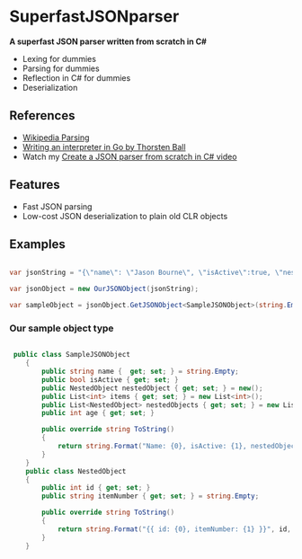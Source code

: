 # SuperfastJSONparser

**A superfast JSON parser written from scratch in C#**

- Lexing for dummies
- Parsing for dummies
- Reflection in C# for dummies
- Deserialization 

## References 
- [Wikipedia Parsing](https://en.wikipedia.org/wiki/Parsing)
- [Writing an interpreter in Go by Thorsten Ball](https://interpreterbook.com/)
- Watch my [Create a JSON parser from scratch in C# video](https://www.youtube.com/watch?v=mAYgIPCc1vs&list=PL0DHMcUfPntZ9yLUJ7vi9H6jGz0dJyGJU)

## Features
- Fast JSON parsing
- Low-cost JSON deserialization to plain old CLR objects

## Examples

```csharp

var jsonString = "{\"name\": \"Jason Bourne\", \"isActive\":true, \"nestedObject\": {\"id\":1, \"itemNumber\":\"123AB\"}, \"items\": [1,2,3,4,5], \"nestedObjects\":[{\"id\":1, \"itemNumber\":\"123AB\"}, {\"id\":2, \"itemNumber\":\"149AB\"}], \"age\":43}";

var jsonObject = new OurJSONObject(jsonString);

var sampleObject = jsonObject.GetJSONObject<SampleJSONObject>(string.Empty);

```




### Our sample object type
```csharp

 public class SampleJSONObject
    {
        public string name {  get; set; } = string.Empty; 
        public bool isActive { get; set; }
        public NestedObject nestedObject { get; set; } = new();
        public List<int> items { get; set; } = new List<int>();
        public List<NestedObject> nestedObjects { get; set; } = new List<NestedObject>();
        public int age { get; set; }

        public override string ToString()
        {
            return string.Format("Name: {0}, isActive: {1}, nestedObject: {2}, items: [ {3} ] age: {4}", name, isActive, nestedObject,items, age);
        }
    }
    public class NestedObject
    {
        public int id { get; set; }
        public string itemNumber { get; set; } = string.Empty;

        public override string ToString()
        {
            return string.Format("{{ id: {0}, itemNumber: {1} }}", id, itemNumber);
        }
    }

```
